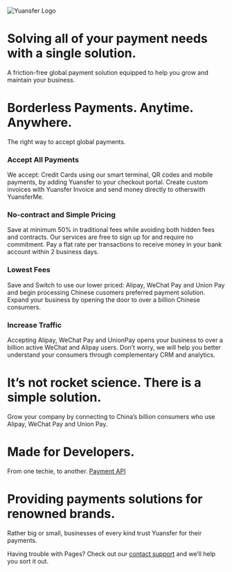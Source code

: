 ![Yuansfer Logo](https://www.yuansfer.com/wp-content/uploads/2019/03/logo.png)

# Solving all of your payment needs with a single solution.
A friction-free global payment solution equipped to
help you grow and maintain your business.

# Borderless Payments. Anytime. Anywhere.
The right way to accept global payments.

### Accept All Payments
We accept: Credit Cards using our smart terminal, QR codes and mobile payments, by adding Yuansfer to your checkout portal. Create custom invoices with Yuansfer Invoice and send money directly to otherswith YuansferMe.

### No-contract and Simple Pricing
Save at minimum 50% in traditional fees while avoiding both hidden fees and contracts. Our services are free to sign up for and require no commitment. Pay a flat rate per transactions to receive money in your bank account within 2 business days.

### Lowest Fees
Save and Switch to use our lower priced: Alipay, WeChat Pay and Union Pay and begin processing  Chinese cusomers preferred payment solution. Expand your business by opening the door to over a billion Chinese consumers.

### Increase Traffic
Accepting Alipay, WeChat Pay and UnionPay opens your business to over a billion active WeChat and Alipay users. Don’t worry, we will help you better understand your consumers through complementary CRM and analytics.

# It’s not rocket science. There is a simple solution.
Grow your company by connecting to China’s billion consumers who use Alipay, WeChat Pay and Union Pay.

# Made for Developers.
From one techie, to another.
[Payment API](https://docs.yuansfer.com)

# Providing payments solutions for renowned brands.
Rather big or small, businesses of every kind trust Yuansfer for their payments.

Having trouble with Pages? Check out our [contact support](https://github.com/contact) and we’ll help you sort it out.

